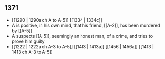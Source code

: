 ## 1371
- [[1290 | 1290a ch A to A-5]] [[1334 | 1334c]] 
- A is positive, in his own mind, that his friend, [[A-2]], has been murdered by [[A-5]]
- A suspects [[A-5]], seemingly an honest man, of a crime, and tries to prove him guilty
- [[1222 | 1222a ch A-3 to A-5]] [[1413 | 1413a]] [[1456 | 1456a]] [[1413 | 1413 ch A-3 to A-5]] 

